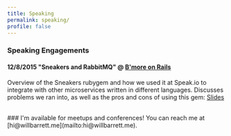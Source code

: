 ```yaml
---
title: Speaking
permalink: speaking/
profile: false
---
```


### Speaking Engagements

#### 12/8/2015 "Sneakers and RabbitMQ" @ [B'more on Rails][1]

Overview of the Sneakers rubygem and how we used it at Speak.io to integrate with other microservices written in different languages. Discusses problems we ran into, as well as the pros and cons of using this gem: [Slides][2]



<br />
### I'm available for meetups and conferences! 
You can reach me at [hi@willbarrett.me](mailto:hi@willbarrett.me).

[1]: http://bmoreonrails.org/
[2]: http://willbarrett.me/sneakers-presentation
